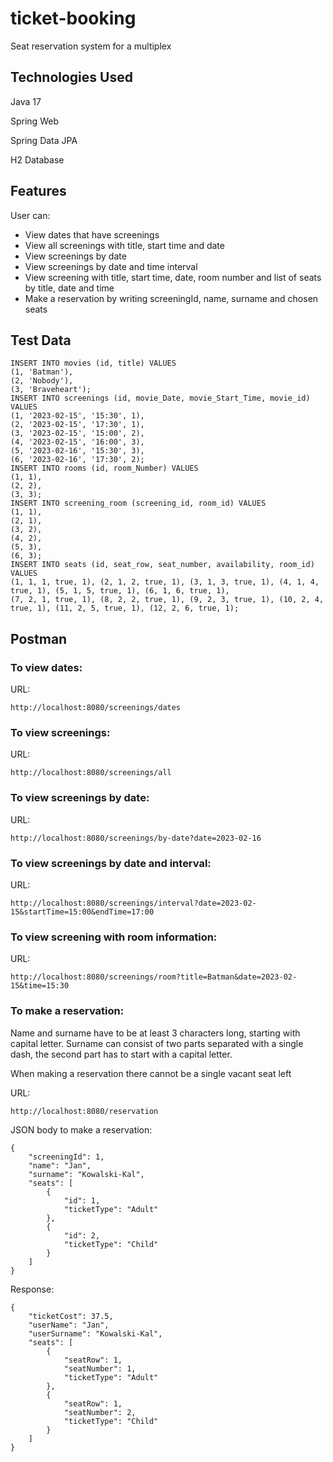 # ticket-booking
Seat reservation system for a multiplex

## Technologies Used
Java 17

Spring Web

Spring Data JPA

H2 Database

## Features

User can:

* View dates that have screenings
* View all screenings with title, start time and date
* View screenings by date
* View screenings by date and time interval
* View screening with title, start time, date, room number and list of seats by title, date and time
* Make a reservation by writing screeningId, name, surname and chosen seats

## Test Data

```
INSERT INTO movies (id, title) VALUES
(1, 'Batman'),
(2, 'Nobody'),
(3, 'Braveheart');
INSERT INTO screenings (id, movie_Date, movie_Start_Time, movie_id) VALUES
(1, '2023-02-15', '15:30', 1),
(2, '2023-02-15', '17:30', 1),
(3, '2023-02-15', '15:00', 2),
(4, '2023-02-15', '16:00', 3),
(5, '2023-02-16', '15:30', 3),
(6, '2023-02-16', '17:30', 2);
INSERT INTO rooms (id, room_Number) VALUES
(1, 1),
(2, 2),
(3, 3);
INSERT INTO screening_room (screening_id, room_id) VALUES
(1, 1),
(2, 1),
(3, 2),
(4, 2),
(5, 3),
(6, 3);
INSERT INTO seats (id, seat_row, seat_number, availability, room_id) VALUES
(1, 1, 1, true, 1), (2, 1, 2, true, 1), (3, 1, 3, true, 1), (4, 1, 4, true, 1), (5, 1, 5, true, 1), (6, 1, 6, true, 1),
(7, 2, 1, true, 1), (8, 2, 2, true, 1), (9, 2, 3, true, 1), (10, 2, 4, true, 1), (11, 2, 5, true, 1), (12, 2, 6, true, 1);
```

## Postman

### To view dates:

URL: 
```
http://localhost:8080/screenings/dates
```

### To view screenings:

URL: 
```
http://localhost:8080/screenings/all
```

### To view screenings by date:

URL: 
```
http://localhost:8080/screenings/by-date?date=2023-02-16
```

### To view screenings by date and interval:

URL: 
```
http://localhost:8080/screenings/interval?date=2023-02-15&startTime=15:00&endTime=17:00
```

### To view screening with room information:

URL: 
```
http://localhost:8080/screenings/room?title=Batman&date=2023-02-15&time=15:30
```

### To make a reservation:

Name and surname have to be at least 3 characters long, starting with capital letter. Surname can consist of two parts separated with a single dash, the second part has to start with a capital letter.

When making a reservation there cannot be a single vacant seat left

URL: 
```
http://localhost:8080/reservation
```

JSON body to make a reservation:
```
{
    "screeningId": 1,
    "name": "Jan",
    "surname": "Kowalski-Kal",
    "seats": [
        {
            "id": 1,
            "ticketType": "Adult"
        },
        {
            "id": 2,
            "ticketType": "Child"
        }
    ]
}
```
Response:
```
{
    "ticketCost": 37.5,
    "userName": "Jan",
    "userSurname": "Kowalski-Kal",
    "seats": [
        {
            "seatRow": 1,
            "seatNumber": 1,
            "ticketType": "Adult"
        },
        {
            "seatRow": 1,
            "seatNumber": 2,
            "ticketType": "Child"
        }
    ]
}
```
